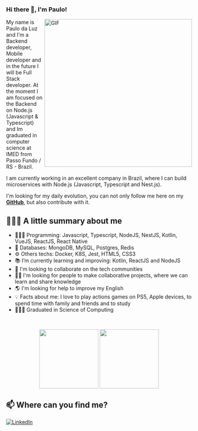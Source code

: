 ### Hi there 👋, I'm Paulo!

<img align="right" alt="GIF" height="400px" src="https://user-images.githubusercontent.com/47355769/162598247-3a600bd4-a5ed-4e90-8b79-8fc719f5e594.png" />

My name is Paulo da Luz and I'm a Backend developer, Mobile developer and in the future I will be Full Stack developer. At the moment I am focused on the Backend on Node.js (Javascript & Typescript) and Im graduated in computer science at IMED from Passo Fundo / RS - Brazil.

I am currently working in an excellent company in Brazil, where I can build microservices with Node.js (Javascript, Typescript and Nest.js).

I'm looking for my daily evolution, you can not only follow me here on my **[GitHub](https://github.com/paulodaluz)**, but also contribute with it.

## 💁🏻‍♂️ A little summary about me

- 👨🏻‍💻 Programming: Javascript, Typescript, NodeJS, NestJS, Kotlin, VueJS, ReactJS, React Native
- 💾 Databases: MongoDB, MySQL, Postgres, Redis
- ⚙️ Others techs: Docker, K8S, Jest, HTML5, CSS3
- 📚 I’m currently learning and improving: Kotlin, ReactJS and NodeJS
- 👥 I'm looking to collaborate on the tech communities
- 👊🏻 I'm looking for people to make collaborative projects, where we can learn and share knowledge
- 🌎 I'm looking for help to improve my English
- 💡 Facts about me: I love to play actions games on PS5, Apple devices, to spend time with family and friends and to study
- 👨🏻‍🎓 Graduated in Science of Computing

<br/>

<p align="center">
   <img
      align="center"
      Height="160"
      src="https://github-readme-stats.vercel.app/api/top-langs/?username=paulodaluz&layout=compact&theme=github_dark&langs_count=6&hide=HTML"
    />
  <img   
      align="center"
      height="160" 
       src="https://github-readme-stats.vercel.app/api?username=paulodaluz&show_icons=true&theme=github_dark&count_private=true&show_icons=true&&include_all_commits=true&hide=issues"
    />
</p>

## 📫 Where can you find me?

[![LinkedIn](https://img.shields.io/badge/-LINKEDIN-blue?style=for-the-badge&logo=linkedin)](https://www.linkedin.com/in/paulo-da-luz/)
